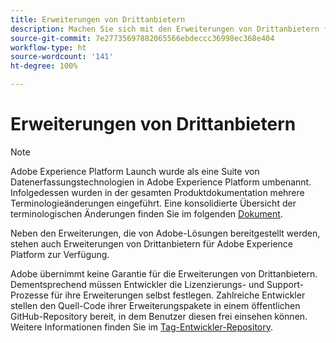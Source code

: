 ```yaml
---
title: Erweiterungen von Drittanbietern
description: Machen Sie sich mit den Erweiterungen von Drittanbietern für Adobe Experience Platform vertraut.
source-git-commit: 7e27735697882065566ebdeccc36998ec368e404
workflow-type: ht
source-wordcount: '141'
ht-degree: 100%

---
```


# Erweiterungen von Drittanbietern

>[!NOTE]
>
>Adobe Experience Platform Launch wurde als eine Suite von Datenerfassungstechnologien in Adobe Experience Platform umbenannt. Infolgedessen wurden in der gesamten Produktdokumentation mehrere Terminologieänderungen eingeführt. Eine konsolidierte Übersicht der terminologischen Änderungen finden Sie im folgenden [Dokument](../term-updates.md).

Neben den Erweiterungen, die von Adobe-Lösungen bereitgestellt werden, stehen auch Erweiterungen von Drittanbietern für Adobe Experience Platform zur Verfügung.

Adobe übernimmt keine Garantie für die Erweiterungen von Drittanbietern. Dementsprechend müssen Entwickler die Lizenzierungs- und Support-Prozesse für ihre Erweiterungen selbst festlegen. Zahlreiche Entwickler stellen den Quell-Code ihrer Erweiterungspakete in einem öffentlichen GitHub-Repository bereit, in dem Benutzer diesen frei einsehen können. Weitere Informationen finden Sie im [Tag-Entwickler-Repository](https://github.com/Launch-Developers).
